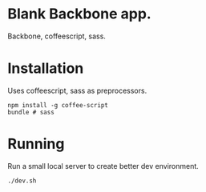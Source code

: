 Blank Backbone app.
===

Backbone, coffeescript, sass.


Installation
===

Uses coffeescript, sass as preprocessors.

```
npm install -g coffee-script
bundle # sass
```

Running
===

Run a small local server to create better dev environment.

```
./dev.sh
```
